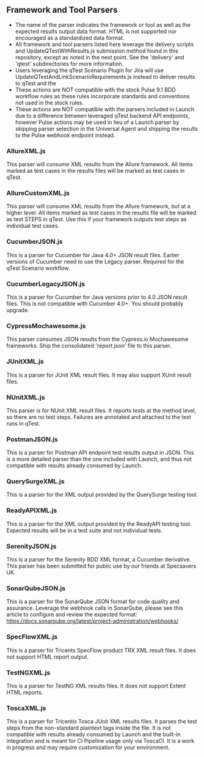 ## Framework and Tool Parsers

- The name of the parser indicates the framework or tool as well as the expected results output data format.  HTML is not supported nor encouraged as a standardized data format.
- All framework and tool parsers listed here leverage the delivery scripts and UpdateQTestWithResults.js submission method found in this repository, except as noted in the next point.  See the 'delivery' and 'qtest' subdirectories for more information.
- Users leveraging the qTest Scenario Plugin for Jira will use UpdateQTestAndLinkScenarioRequirements.js instead to deliver results to qTest and the 
- These actions are NOT compatible with the stock Pulse 9.1 BDD workflow rules as these rules incorporate standards and conventions not used in the stock rules.
- These actions are NOT compatible with the parsers included in Launch due to a difference between leveraged qTest backend API endpoints, however Pulse actions may be used in lieu of a Launch parser by skipping parser selection in the Universal Agent and shipping the results to the Pulse webhook endpoint instead.

### AllureXML.js
This parser will consume XML results from the Allure framework.  All items marked as test cases in the results files will be marked as test cases in qTest.

### AllureCustomXML.js
This parser will consume XML results from the Allure framework, but at a higher level.  All items marked as test cases in the results file will be marked as test STEPS in qTest.  Use this if your framework outputs test steps as individual test cases.

### CucumberJSON.js
This is a parser for Cucumber for Java 4.0+ JSON result files.  Earlier versions of Cucumber need to use the Legacy parser.  Required for the qTest Scenario workflow.

### CucumberLegacyJSON.js
This is a parser for Cucumber for Java versions prior to 4.0 JSON result files.  This is not compatible with Cucumber 4.0+.  You should probably upgrade.

### CypressMochawesome.js
This parser consumes JSON results from the Cypress.io Mochawesome frameworks.  Ship the consolidated 'report.json' file to this parser.

### JUnitXML.js
This is a parser for JUnit XML result files.  It may also support XUnit result files.

### NUnitXML.js
This parser is for NUnit XML result files.  It reports tests at the method level, so there are no test steps.  Failures are annotated and attached to the test runs in qTest.

### PostmanJSON.js
This is a parser for Postman API endpoint test results output in JSON.  This is a more detailed parser than the one included with Launch, and thus not compatible with results already consumed by Launch.

### QuerySurgeXML.js
This is a parser for the XML output provided by the QuerySurge testing tool.

### ReadyAPIXML.js
This is a parser for the XML output provided by the ReadyAPI testing tool.  Expected results will be in a test suite and not individual tests.

### SerenityJSON.js
This is a parser for the Serenity BDD XML format, a Cucumber derivative.  This parser has been submitted for public use by our friends at Specsavers UK.

### SonarQubeJSON.js
This is a parser for the SonarQube JSON format for code quality and assurance.  Leverage the webhook calls in SonarQube, please see this article to configure and review the expected format: https://docs.sonarqube.org/latest/project-administration/webhooks/

### SpecFlowXML.js
This is a parser for Tricents SpecFlow product TRX XML result files.  It does not support HTML report output.

### TestNGXML.js
This is a parser for TestNG XML results files.  It does not support Extent HTML reports.

### ToscaXML.js
This is a parser for Tricentis Tosca JUnit XML results files.  It parses the test steps from the non-standard plaintext tags inside the file.  It is not compatible with results already consumed by Launch and the built-in integration and is meant for CI Pipeline usage only via ToscaCI.  It is a work in progress and may require customization for your environment.
